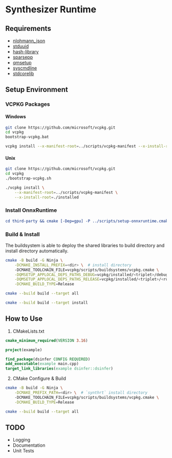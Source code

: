# Synthesizer Runtime

## Requirements

+ [nlohmann_json](https://github.com/nlohmann/json)
+ [stduuid](https://github.com/mariusbancila/stduuid)
+ [hash-library](https://github.com/stbrumme/hash-library)
+ [sparsepp](https://github.com/greg7mdp/sparsepp)
+ [qmsetup](https://github.com/stdware/qmsetup)
+ [syscmdline](https://github.com/SineStriker/syscmdline)
+ [stdcorelib](https://github.com/SineStriker/stdcorelib)

## Setup Environment

### VCPKG Packages

#### Windows
```sh
git clone https://github.com/microsoft/vcpkg.git
cd vcpkg
bootstrap-vcpkg.bat

vcpkg install --x-manifest-root=../scripts/vcpkg-manifest --x-install-root=./installed
```

#### Unix
```sh
git clone https://github.com/microsoft/vcpkg.git
cd vcpkg
./bootstrap-vcpkg.sh

./vcpkg install \
    --x-manifest-root=../scripts/vcpkg-manifest \
    --x-install-root=./installed
```

### Install OnnxRuntime

```cmake
cd third-party && cmake [-Dep=gpu] -P ../scripts/setup-onnxruntime.cmake
```

### Build & Install

The buildsystem is able to deploy the shared libraries to build directory and install directory automatically.

```sh
cmake -B build -G Ninja \
    -DCMAKE_INSTALL_PREFIX=<dir> \  # install directory
    -DCMAKE_TOOLCHAIN_FILE=vcpkg/scripts/buildsystems/vcpkg.cmake \
    -DQMSETUP_APPLOCAL_DEPS_PATHS_DEBUG=vcpkg/installed/<triplet>/debug/<runtime> \
    -DQMSETUP_APPLOCAL_DEPS_PATHS_RELEASE=vcpkg/installed/<triplet>/<runtime> \
    -DCMAKE_BUILD_TYPE=Release

cmake --build build --target all

cmake --build build --target install
```

## How to Use

1. CMakeLists.txt

```cmake
cmake_minimum_required(VERSION 3.16)

project(example)

find_package(dsinfer CONFIG REQUIRED)
add_executable(example main.cpp)
target_link_libraries(example dsinfer::dsinfer)
```

2. CMake Configure & Build

```sh
cmake -B build -G Ninja \
    -DCMAKE_PREFIX_PATH=<dir> \  # `synthrt` install directory
    -DCMAKE_TOOLCHAIN_FILE=vcpkg/scripts/buildsystems/vcpkg.cmake \
    -DCMAKE_BUILD_TYPE=Release

cmake --build build --target all
```

## TODO

- Logging
- Documentation
- Unit Tests